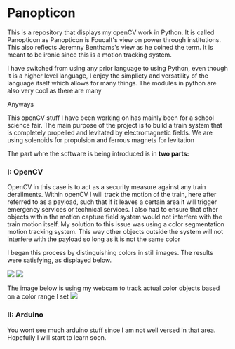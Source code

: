 # Panopticon
This is a repository that displays my openCV work in Python. It is called Panopticon as Panopticon is Foucalt's view on power through institutions. This also reflects Jeremny Benthams's view as he coined the term. It is meant to be ironic since this is a motion tracking system.

I have switched from using any prior language to using Python, even though it is a higher level language, I enjoy the simplicty and versatility of the language itself which allows for many things. The modules in python are also very cool as there are many

Anyways

This openCV stuff I have been working on has mainly been for a school science fair. The main purpose of the project is to build a train system that is completely propelled and levitated by electromagnetic fields. We are using solenoids for propulsion and ferrous magnets for levitation

The part whre the software is being introduced is in <b>two parts:</b>

<h3>I: OpenCV</h3>

OpenCV in this case is to act as a security measure against any train derailments. Within openCV I will track the motion of the train, here after referred to as a payload, such that if it leaves a certain area it will trigger emergency services or technical services. I also had to ensure that other objects within the motion capture field system would not interfere with the train motion itself. My solution to this issue was using a color segmentation motion tracking system. This way other objects outside the system will not interfere with the payload so long as it is not the same color

I began this process by distinguishing colors in still images. The results were satisfying, as displayed below.

<img src="https://i.imgur.com/GnAYrJK.jpg"/> <img src="https://i.imgur.com/to0BcJF.jpg"/> 

The image below is using my webcam to track actual color objects based on a color range I set
<img src="https://i.imgur.com/Af0XpqQ.jpg"/>

<h3>II: Arduino </h3>

You wont see much arduino stuff since I am not well versed in that area. Hopefully I will start to learn soon. 
